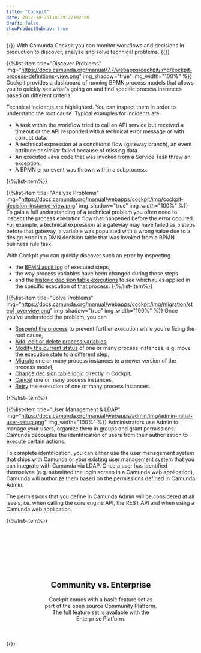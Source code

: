 ```yaml
---
title: "Cockpit"
date: 2017-10-25T10:39:22+02:00
draft: false
showProductSubnav: true
---
```

{{<highlight-visual title="Cockpit" svg="/products/cockpit.svg" svg_width="20%">}}
With Camunda Cockpit you can monitor workflows and decisions in production to discover, analyze and solve technical problems.
{{</highlight-visual>}}

{{%list-item title="Discover Problems" img="https://docs.camunda.org/manual/7.7/webapps/cockpit/img/cockpit-process-definitions-view.png" img_shadow="true" img_width="100%" %}}
Cockpit provides a dashboard of running BPMN process models that allows you to quickly see what's going on and find specific process instances based on different criteria.

Technical incidents are highlighted. You can inspect them in order to understand the root cause.
Typical examples for incidents are

* A task within the workflow tried to call an API service but received a timeout or the API responded with a technical error message or with corrupt data.
* A technical expression at a conditional flow (gateway branch), an event attribute or similar failed because of missing data.
* An executed Java code that was invoked from a Service Task threw an exception.
* A BPMN error event was thrown within a subprocess.


{{%/list-item%}}

{{%list-item title="Analyze Problems" img="https://docs.camunda.org/manual/webapps/cockpit/img/cockpit-decision-instance-view.png" img_shadow="true" img_width="100%"  %}}
To gain a full understanding of a technical problem you often need to inspect the process execution flow that happened before the error occured.
For example, a technical expression at a gateway may have failed as 5 steps before that gateway, a variable was populated with a wrong value due to a design error in a DMN decision table that was invoked from a BPMN business rule task.

With Cockpit you can quickly discover such an error by inspecting

* the [BPMN audit log](https://docs.camunda.org/manual/webapps/cockpit/bpmn/process-history-views/#process-instance-history-view) of executed steps,
* the way process variables have been changed during those steps
* and the [historic decision table executions](https://docs.camunda.org/manual/webapps/cockpit/dmn/decision-instance-view/) to see which rules applied in the specific execution of that process.
{{%/list-item%}}

{{%list-item title="Solve Problems" img="https://docs.camunda.org/manual/webapps/cockpit/img/migration/step1_overview.png"  img_shadow="true" img_width="100%"  %}}
Once you've understood the problem, you can

* [Suspend the process](https://docs.camunda.org/manual/webapps/cockpit/bpmn/suspension/) to prevent further execution while you're fixing the root cause,
* [Add, edit or delete process variables](https://docs.camunda.org/manual/webapps/cockpit/bpmn/process-instance-view/#add-variables),
* [Modify the current status](https://docs.camunda.org/manual/webapps/cockpit/bpmn/process-instance-modification/) of one or many process instances, e.g. move the execution state to a different step,
* [Migrate](https://docs.camunda.org/manual/webapps/cockpit/bpmn/process-instance-migration/) one or many process instances to a newer version of the process model,
* [Change decision table logic](https://docs.camunda.org/manual/webapps/cockpit/dmn/live-editing/) directly in Cockpit,
* [Cancel](https://docs.camunda.org/manual/webapps/cockpit/bpmn/process-instance-view/#cancel-a-process-instance) one or many process instances,
* [Retry](https://docs.camunda.org/manual/webapps/cockpit/bpmn/failed-jobs/) the execution of one or many process instances.


{{%/list-item%}}

{{%list-item title="User Management & LDAP" img="https://docs.camunda.org/manual/webapps/admin/img/admin-initial-user-setup.png" img_width="100%" %}}
Administrators use Admin to manage your users, organize them in groups and grant permissions. Camunda decouples the identification of users from their authorization to execute certain actions.

To complete identification, you can either use the user management system that ships with Camunda or your existing user management system that you can integrate with Camunda via LDAP. Once a user has identified themselves (e.g. submitted the login screen in a Camunda web application), Camunda will authorize them based on the permissions defined in Camunda Admin.

The permissions that you define in Camunda Admin will be considered at all levels, i.e. when calling the core engine API, the REST API and when using a Camunda web application.

{{%/list-item%}}


<center id="features" style="margin-bottom: 50px; margin-top:150px;">
<h2 class="light lead">Community vs. Enterprise</h2>
<p class="light lead" style="width:60%">Cockpit comes with a basic feature set as part of the open source Community Platform. The full feature set is available with the Enterprise Platform.</p>
</center>
{{<cockpit>}}
